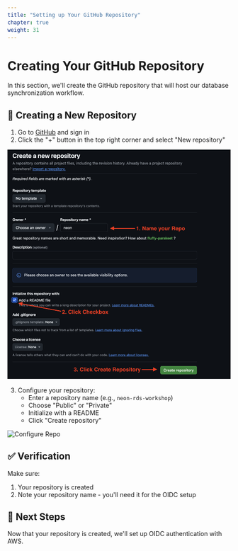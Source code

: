 ```yaml
---
title: "Setting up Your GitHub Repository"
chapter: true
weight: 31
---
```


# Creating Your GitHub Repository

In this section, we'll create the GitHub repository that will host our database synchronization workflow.

## 🚀 Creating a New Repository

1. Go to [GitHub](https://github.com) and sign in
2. Click the "+" button in the top right corner and select "New repository"

![Create New Repo](/images/create-new-repo.png)

3. Configure your repository:
   - Enter a repository name (e.g., `neon-rds-workshop`)
   - Choose "Public" or "Private"
   - Initialize with a README
   - Click "Create repository"

![Configure Repo](/images/configure-repo.png)

## ✅ Verification

Make sure:
1. Your repository is created
2. Note your repository name - you'll need it for the OIDC setup

## 🎯 Next Steps

Now that your repository is created, we'll set up OIDC authentication with AWS.